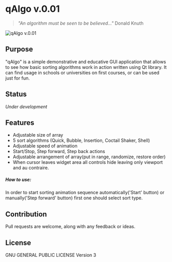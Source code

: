 # qAlgo v.0.01

>  <i>"An algorithm must be seen to be believed..."</i> Donald Knuth

![qAlgo v.0.01](http://i.imgur.com/FYK7VHC.png)

## Purpose

"qAlgo" is a simple demonstrative and educative GUI application that allows to see how basic sorting algorithms work in action written using Qt library.
It can find usage in schools or universities on first courses, or can be used just for fun.

## Status

<i>Under development</i>

## Features

- Adjustable size of array
- 5 sort algorithms (Quick, Bubble, Insertion, Coctail Shaker, Shell)
- Adjustable speed of animation
- Start/Stop, Step forward, Step back actions
- Adjustable arrangement of array(put in range, randomize, restore order)
- When cursor leaves widget area all controls hide leaving only viewport and au contraire.

##### How to use:

In order to start sorting animation sequence automatically('Start' button) or manually('Step forward' button) first one should select sort type.

## Contribution

Pull requests are welcome, along with any feedback or ideas.


## License

GNU GENERAL PUBLIC LICENSE Version 3
